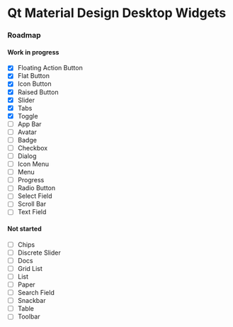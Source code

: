 # Qt Material Design Desktop Widgets

### Roadmap

#### Work in progress

- [x] Floating Action Button
- [x] Flat Button
- [x] Icon Button
- [x] Raised Button
- [x] Slider
- [x] Tabs
- [x] Toggle
- [ ] App Bar
- [ ] Avatar
- [ ] Badge
- [ ] Checkbox
- [ ] Dialog
- [ ] Icon Menu
- [ ] Menu
- [ ] Progress
- [ ] Radio Button
- [ ] Select Field
- [ ] Scroll Bar
- [ ] Text Field

#### Not started

- [ ] Chips
- [ ] Discrete Slider
- [ ] Docs
- [ ] Grid List
- [ ] List
- [ ] Paper
- [ ] Search Field
- [ ] Snackbar
- [ ] Table
- [ ] Toolbar
